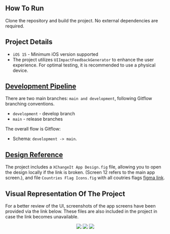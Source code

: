 ## How To Run
Clone the repository and build the project. No external dependencies are required.

## Project Details
* `iOS 15` - Minimum iOS version supported
* The project utilizes `UIImpactFeedbackGenerator` to enhance the user experience. For optimal testing, it is recommended to use a physical device.

## [Development Pipeline](https://www.atlassian.com/git/tutorials/comparing-workflows/gitflow-workflow)
There are two main branches: `main and development`, following Gitflow branching conventions.
* `development` - develop branch
* `main` - release branches

The overall flow is Gitflow:

* Schema: `development -> main`.

## [Design Reference](https://www.figma.com/design/OvTlQkYwuZp3pjuKKyLBGU/CryptoExchange-Mobile-App-FREE-(Community)?node-id=423-16231&t=BFamOO0oMyMdhkce-4)

The project includes a `XChangeIt App Design.fig` file, allowing you to open the design locally if the link is broken. (Screen 12 refers to the main app screen.), and file `Countries Flag Icons.fig` with all coutries flags [figma link](https://www.figma.com/design/3b9KVCprjufKmQk1Cd9BpS/Countries-Flag-icon-(%2B1000-ICON)-(Community)?m=auto&t=4dDbD2otAR6D3zfn-6). 

## Visual Representation Of The Project
For a better review of the UI, screenshots of the app screens have been provided via the link below. These files are also included in the project in case the link becomes unavailable.<br>

<p align="center">
    <img src="https://i.imgur.com/SQWiipX.png" style="max-width: 30%; height: auto;"/>
    <img src="https://i.imgur.com/9oIIwuF.png" style="max-width: 30%; height: auto;"/>
    <img src="https://i.imgur.com/CWLHjuy.png" style="max-width: 30%; height: auto;"/>
</p>
